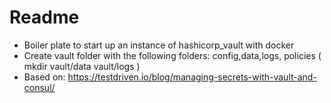 # Readme
- Boiler plate to start up an instance of hashicorp_vault with docker
- Create vault folder with the following folders: config,data,logs, policies ( mkdir vault/data vault/logs )
- Based on: https://testdriven.io/blog/managing-secrets-with-vault-and-consul/